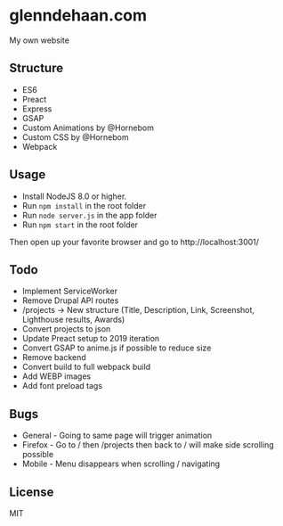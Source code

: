 # glenndehaan.com

My own website

## Structure
- ES6
- Preact
- Express
- GSAP
- Custom Animations by @Hornebom
- Custom CSS by @Hornebom
- Webpack

## Usage
- Install NodeJS 8.0 or higher.
- Run `npm install` in the root folder
- Run `node server.js` in the app folder
- Run `npm start` in the root folder

Then open up your favorite browser and go to http://localhost:3001/

## Todo
- Implement ServiceWorker
- Remove Drupal API routes
- /projects -> New structure (Title, Description, Link, Screenshot, Lighthouse results, Awards)
- Convert projects to json
- Update Preact setup to 2019 iteration
- Convert GSAP to anime.js if possible to reduce size
- Remove backend
- Convert build to full webpack build
- Add WEBP images
- Add font preload tags

## Bugs
- General - Going to same page will trigger animation
- Firefox - Go to / then /projects then back to / will make side scrolling possible
- Mobile - Menu disappears when scrolling / navigating

## License

MIT
